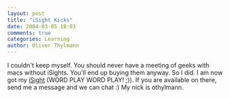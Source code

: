 ```yaml
---
layout: post
title: "iSight Kicks"
date: 2004-03-05 18:03
comments: true
categories: Learning
author: Oliver Thylmann
---
```



I couldn't keep myself. You should never have a meeting of geeks with macs without iSights. You'll end up buying them anyway. So I did. I am now got my [iSight](http://www.apple.com/isight/) (WORD PLAY WORD PLAY! ;)). If you are available on there, send me a message and we can chat :) My nick is othylmann.


